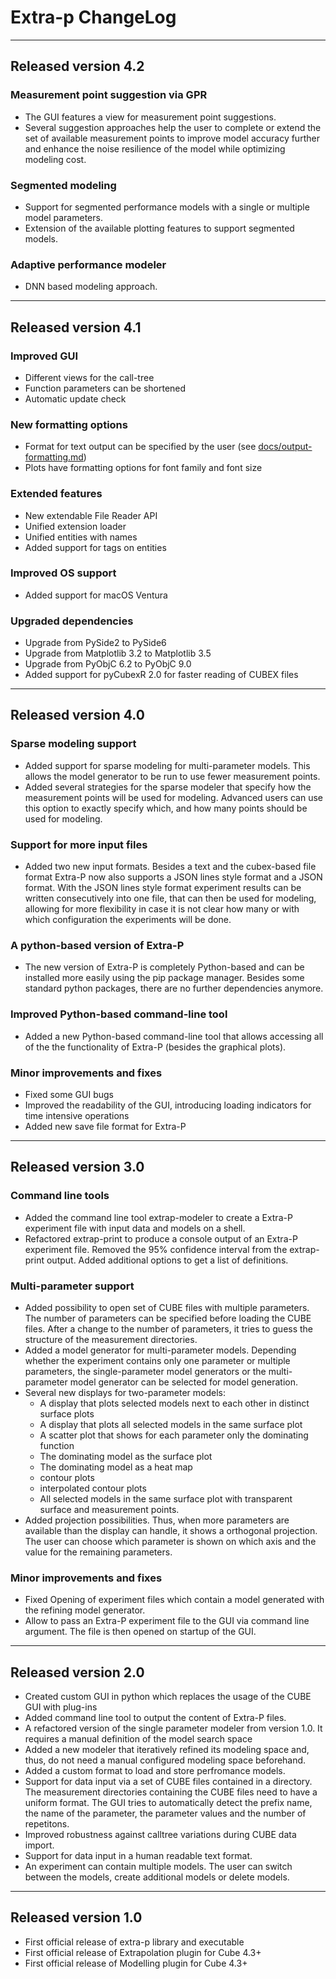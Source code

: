 # Extra-p ChangeLog

***

## Released version 4.2

### Measurement point suggestion via GPR
* The GUI features a view for measurement point suggestions.
* Several suggestion approaches help the user to complete or extend the set of available measurement points
to improve model accuracy further and enhance the noise resilience of the model while optimizing modeling cost.

### Segmented modeling
* Support for segmented performance models with a single or multiple model parameters.
* Extension of the available plotting features to support segmented models.

### Adaptive performance modeler
* DNN based modeling approach.

***

## Released version 4.1

### Improved GUI
* Different views for the call-tree
* Function parameters can be shortened
* Automatic update check

### New formatting options
* Format for text output can be specified by the user 
  (see [docs/output-formatting.md](docs/output-formatting.md))
* Plots have formatting options for font family and font size

### Extended features
* New extendable File Reader API
* Unified extension loader
* Unified entities with names
* Added support for tags on entities

### Improved OS support
* Added support for macOS Ventura

### Upgraded dependencies
* Upgrade from PySide2 to PySide6
* Upgrade from Matplotlib 3.2 to Matplotlib 3.5
* Upgrade from PyObjC 6.2 to PyObjC 9.0
* Added support for pyCubexR 2.0 for faster reading of CUBEX files

***

## Released version 4.0
### Sparse modeling support
* Added support for sparse modeling for multi-parameter models. This allows the 
model generator to be run to use fewer measurement points.
* Added several strategies for the sparse modeler that specify how the 
measurement points will be used for modeling. Advanced users can use this option
to exactly specify which, and how many points should be used for modeling.

### Support for more input files
* Added two new input formats. Besides a text and the cubex-based file 
format Extra-P now also supports a JSON lines style format and a JSON
format. With the JSON lines style format experiment results can be written
consecutively into one file, that can then be used for modeling, allowing 
for more flexibility in case it is not clear how many or with which configuration
the experiments will be done.

### A python-based version of Extra-P
* The new version of Extra-P is completely Python-based and can be installed
more easily using the pip package manager. Besides some standard python packages,
there are no further dependencies anymore.

### Improved Python-based command-line tool
* Added a new Python-based command-line tool that allows accessing all of the
the functionality of Extra-P (besides the graphical plots).

### Minor improvements and fixes
* Fixed some GUI bugs
* Improved the readability of the GUI, introducing loading indicators for time
intensive operations
* Added new save file format for Extra-P

***

## Released version 3.0

### Command line tools

* Added the command line tool extrap-modeler to create a Extra-P
  experiment file with input data and models on a shell.
* Refactored extrap-print to produce a console output of an Extra-P
  experiment file. Removed the 95% confidence interval from the
  extrap-print output. Added additional options to get a list of
  definitions.

### Multi-parameter support

* Added possibility to open set of CUBE files with multiple
  parameters. The number of parameters can be specified before loading
  the CUBE files. After a change to the number of parameters, it tries to
  guess the structure of the measurement directories.
* Added a model generator for multi-parameter models. Depending whether
  the experiment contains only one parameter or multiple parameters, the
  single-parameter model generators or the multi-parameter model generator
  can be selected for model generation.
* Several new displays for two-parameter models:
    * A display that plots selected models next to each other in distinct
      surface plots
    * A display that plots all selected models in the same surface plot
    * A scatter plot that shows for each parameter only the dominating
      function
    * The dominating model as the surface plot
    * The dominating model as a heat map
    * contour plots
    * interpolated contour plots
    * All selected models in the same surface plot with transparent
      surface and measurement points.
* Added projection possibilities. Thus, when more parameters are available
  than the display can handle, it shows a orthogonal projection.
  The user can choose which parameter is shown on which axis and the value
  for the remaining parameters.

### Minor improvements and fixes

* Fixed Opening of experiment files which contain a model generated
  with the refining model generator.
* Allow to pass an Extra-P experiment file to the GUI via command line
  argument. The file is then opened on startup of the GUI.

***

## Released version 2.0

* Created custom GUI in python which replaces the usage of the
  CUBE GUI with plug-ins
* Added command line tool to output the content of Extra-P files.
* A refactored version of the single parameter modeler from version 1.0.
  It requires a manual definition of the model search space
* Added a new modeler that iteratively refined its modeling space and,
  thus, do not need a manual configured modeling space beforehand.
* Added a custom format to load and store perfromance models.
* Support for data input via a set of CUBE files contained in a directory.
  The measurement directories containing the CUBE files need to have
  a uniform format. The GUI tries to automatically detect the prefix name,
  the name of the parameter, the parameter values and the number of
  repetitons.
* Improved robustness against calltree variations during CUBE data import.
* Support for data input in a human readable text format.
* An experiment can contain multiple models. The user can switch between
  the models, create additional models or delete models.

***

## Released version 1.0

* First official release of extra-p library and executable
* First official release of Extrapolation plugin for Cube 4.3+
* First official release of Modelling plugin for Cube 4.3+
